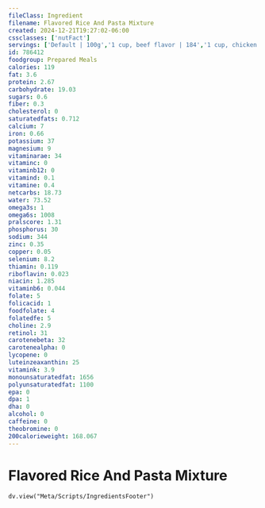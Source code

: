 ```yaml
---
fileClass: Ingredient
filename: Flavored Rice And Pasta Mixture
created: 2024-12-21T19:27:02-06:00
cssclasses: ['nutFact']
servings: ['Default | 100g','1 cup, beef flavor | 184','1 cup, chicken flavor | 208','1 cup, nfs | 196']
id: 786412
foodgroup: Prepared Meals
calories: 119
fat: 3.6
protein: 2.67
carbohydrate: 19.03
sugars: 0.6
fiber: 0.3
cholesterol: 0
saturatedfats: 0.712
calcium: 7
iron: 0.66
potassium: 37
magnesium: 9
vitaminarae: 34
vitaminc: 0
vitaminb12: 0
vitamind: 0.1
vitamine: 0.4
netcarbs: 18.73
water: 73.52
omega3s: 1
omega6s: 1008
pralscore: 1.31
phosphorus: 30
sodium: 344
zinc: 0.35
copper: 0.05
selenium: 8.2
thiamin: 0.119
riboflavin: 0.023
niacin: 1.285
vitaminb6: 0.044
folate: 5
folicacid: 1
foodfolate: 4
folatedfe: 5
choline: 2.9
retinol: 31
carotenebeta: 32
carotenealpha: 0
lycopene: 0
luteinzeaxanthin: 25
vitamink: 3.9
monounsaturatedfat: 1656
polyunsaturatedfat: 1100
epa: 0
dpa: 1
dha: 0
alcohol: 0
caffeine: 0
theobromine: 0
200calorieweight: 168.067
---
```


# Flavored Rice And Pasta Mixture

```dataviewjs
dv.view("Meta/Scripts/IngredientsFooter")
```